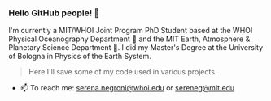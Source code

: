 ### Hello GitHub people! 👋

I'm currently a MIT/WHOI Joint Program PhD Student based at the WHOI Physical Oceanography Department :ocean: and the MIT Earth, Atmosphere & Planetary Science Department 🌱. 
I did my Master's Degree at the University of Bologna in Physics of the Earth System.

> Here I'll save some of my code used in various projects.

- 📫 To reach me: serena.negroni@whoi.edu or sereneg@mit.edu


<!-- - 🔭 I’m currently working on ...
-  I’m currently learning ...
- 👯 I’m looking to collaborate on ...
- 🤔 I’m looking for help with ...
- 💬 Ask me about ...

- 😄 Pronouns: ...
- ⚡ Fun fact: ...
-->

